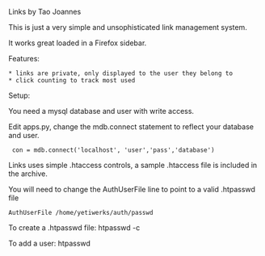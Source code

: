 Links by Tao Joannes

This is just a very simple and unsophisticated link management system. 

It works great loaded in a Firefox sidebar.

Features:

	* links are private, only displayed to the user they belong to
	* click counting to track most used

Setup:

You need a mysql database and user with write access.

Edit apps.py, change the mdb.connect statement to reflect your database and user.

	 con = mdb.connect('localhost', 'user','pass','database')

Links uses simple .htaccess controls, a sample .htaccess file is included in the archive.

You will need to change the  AuthUserFile line to point to a valid .htpasswd file

	AuthUserFile /home/yetiwerks/auth/passwd

To create a .htpasswd file:
	htpasswd -c <file> <user>

To add a user:
	htpasswd <file> <user>

